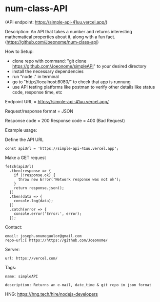 # num-class-API

(API endpoint: https://simple-api-41uu.vercel.app/)

Description:
  An API that takes a number and returns interesting mathematical properties about it, along with a fun fact.
  (https://github.com/Joeonome/num-class-api)

How to Setup:
  - clone repo with command: "git clone https://github.com/Joeonome/simpleAPI" to your desired directory
  - install the necessary dependencies
  - run "node ." in terminal
  - go to "http://localhost:8080/" to check that app is runnung
  - use API testing platforms like postman to verify other details like status code, response time, etc


Endpoint URL = https://simple-api-41uu.vercel.app/

Request/response format = JSON

Response code = 200
Response code = 400 (Bad Request)

Example usage: 

Define the API URL

  ```
const apiUrl = 'https://simple-api-41uu.vercel.app';

```

 Make a GET request

```
fetch(apiUrl)
  .then(response => {
    if (!response.ok) {
      throw new Error('Network response was not ok');
    }
    return response.json();
  })
  .then(data => {
    console.log(data);
  })
  .catch(error => {
    console.error('Error:', error);
  });
```
  
Contact: 

    email: joseph.onumeguolor@gmail.com
    repo-url:[ https://https://github.com/Joeonome/
    
Server:

    url: https://vercel.com/
    
Tags:

    name: simpleAPI
    
    description: Returns an e-mail, date_time & git repo in json format

HNG: https://hng.tech/hire/nodejs-developers

